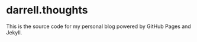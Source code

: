 # darrell.thoughts

This is the source code for my personal blog powered by GitHub Pages and Jekyll.
